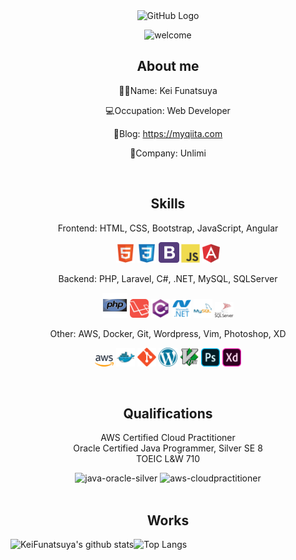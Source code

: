 <div align="center">
<img src="https://user-images.githubusercontent.com/45201545/99141222-83983780-268c-11eb-90eb-ba70d213d088.gif" alt="GitHub Logo" width="150" height="150" />

![welcome](https://user-images.githubusercontent.com/45201545/99147983-7436df80-26c8-11eb-9c63-3a2c981ce93f.gif)

<h2>About me</h2>

🦸‍♂️Name: Kei Funatsuya

💻Occupation: Web Developer

📖Blog: https://myqiita.com

🏢Company: Unlimi

<br>
<h2>Skills</h2>

Frontend: HTML, CSS, Bootstrap, JavaScript, Angular

<img src = 'https://github.com/jimbaran5601406/jimbaran5601406/blob/master/images/html.svg' width='30'/> <img src = 'https://github.com/jimbaran5601406/jimbaran5601406/blob/master/images/css.svg' width='30'/> <img src = 'https://github.com/jimbaran5601406/jimbaran5601406/blob/master/images/bootstrap.svg' width='33'/> <img src = 'https://github.com/jimbaran5601406/jimbaran5601406/blob/master/images/js.svg' width='30'/> <img src = 'https://github.com/jimbaran5601406/jimbaran5601406/blob/master/images/angular.svg' width='28'/>

Backend: PHP, Laravel, C#, .NET, MySQL, SQLServer

<img src = 'https://github.com/jimbaran5601406/jimbaran5601406/blob/master/images/php.svg' width='40'/> <img src = 'https://github.com/jimbaran5601406/jimbaran5601406/blob/master/images/laravel.svg' width='30'/> <img src = 'https://github.com/jimbaran5601406/jimbaran5601406/blob/master/images/csharp.svg' width='30'/> <img src = 'https://github.com/jimbaran5601406/jimbaran5601406/blob/master/images/microsoft-dotnet.svg' width='30'/> <img src = 'https://github.com/jimbaran5601406/jimbaran5601406/blob/master/images/mysql.svg' width='30'/> <img src = 'https://github.com/jimbaran5601406/jimbaran5601406/blob/master/images/sql-server.svg' width='30'/>

Other: AWS, Docker, Git, Wordpress, Vim, Photoshop, XD

<img src = 'https://github.com/jimbaran5601406/jimbaran5601406/blob/master/images/aws.svg' width='30'/> <img src = 'https://github.com/jimbaran5601406/jimbaran5601406/blob/master/images/docker.svg' width='30'/> <img src = 'https://github.com/jimbaran5601406/jimbaran5601406/blob/master/images/git.svg' width='30'/> <img src = 'https://github.com/jimbaran5601406/jimbaran5601406/blob/master/images/wordpress.svg' width='30'/> <img src = 'https://github.com/jimbaran5601406/jimbaran5601406/blob/master/images/vim.svg' width='30'/> <img src = 'https://github.com/jimbaran5601406/jimbaran5601406/blob/master/images/adobe-photoshop.svg' width='30'/> <img src = 'https://github.com/jimbaran5601406/jimbaran5601406/blob/master/images/adobe-adobe-xd.svg' width='30'/>

<br>
<h2>Qualifications</h2>

AWS Certified Cloud Practitioner<br>
Oracle Certified Java Programmer, Silver SE 8<br>
TOEIC L&W 710<br>

<img width="100" alt="java-oracle-silver" src="https://user-images.githubusercontent.com/45201545/99142189-38832200-2696-11eb-8104-ffaffe1f985b.png">
<img width="100" alt="aws-cloudpractitioner" src="https://user-images.githubusercontent.com/45201545/99142190-39b44f00-2696-11eb-9604-921072ce9c6d.png">

<br>
<br>
<h2>Works</h2>

<a href="https://github.com/jim/github-readme-stats">
<img align="left" src="https://github-readme-stats.vercel.app/api?username=jimbaran5601406&count_private=true&theme=slateorange&bg_color=30,c9d6ff,e2e2e2&show_icons=true" alt="KeiFunatsuya's github stats">
</a>
<a href="https://github.com/jim/github-readme-stats">
<img align="left" src="https://github-readme-stats.vercel.app/api/top-langs/?username=jimbaran5601406&theme=slateorange&bg_color=30,c9d6ff,e2e2e2&count_private=true" alt="Top Langs">
</a>

</div>
